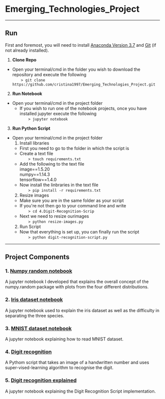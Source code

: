 # Emerging_Technologies_Project
***
## Run
First and foremost, you will need to install [Anaconda Version 3.7](https://www.anaconda.com/download/) and [Git](https://git-scm.com/book/en/v2/Getting-Started-Installing-Git) (if not already installed).

1. **Clone Repo**

* Open your terminal/cmd in the folder you wish to download the repository and execute the following <br>
&nbsp;&nbsp;&nbsp;&nbsp;&nbsp;&nbsp;&nbsp;```> git clone https://github.com/cristina1997/Emerging_Technologies_Project.git```

2. **Run Notebook**

* Open your terminal/cmd in the project folder <br>
  * If you wish to run one of the notebook projects, once you have installed jupyter execute the following <br>
  &nbsp;&nbsp;&nbsp;&nbsp;&nbsp;&nbsp;&nbsp;```> jupyter notebook```

3. **Run Python Script**

* Open your terminal/cmd in the project folder <br>
  1. Install libraries
    * First you need to go to the folder in which the script is <br>
    * Create a text file <br>
    &nbsp;&nbsp;&nbsp;&nbsp;&nbsp;&nbsp;&nbsp;```> touch requirements.txt``` <br>
    * Add the following to the text file <br>
      image==1.5.20 <br>
      numpy==1.14.3 <br>
      tensorflow==1.4.0 <br>
    * Now install the linbraries in the text file <br> 
    &nbsp;&nbsp;&nbsp;&nbsp;&nbsp;&nbsp;&nbsp;```> pip install -r requirements.txt``` <br>
  2. Resize images
    * Make sure you are in the same folder as your script <br>
    * If you're not then go to your command line and write <br>
    &nbsp;&nbsp;&nbsp;&nbsp;&nbsp;&nbsp;&nbsp;```> cd 4.Digit-Recognition-Scrip``` <br>
    * Next we need to resize ourimages <br>
    &nbsp;&nbsp;&nbsp;&nbsp;&nbsp;&nbsp;&nbsp;```> python resize-images.py``` <br>
  2. Run Script <br>
    * Now that everything is set up, you can finally run the script <br>
    &nbsp;&nbsp;&nbsp;&nbsp;&nbsp;&nbsp;&nbsp;```> python digit-recognition-script.py```

***

## Project Components
### 1. [Numpy random notebook](https://github.com/cristina1997/Emerging_Technologies_Project/blob/master/1.Numpy-Random-Notebook/numpy-random-notebook.ipynb)
A jupyter notebook I developed that explains the overall concept of the numpy.random package with plots from the four different distributions.

### 2. [Iris dataset notebook](https://github.com/cristina1997/Emerging_Technologies_Project/blob/master/2.Iris-Dataset-Notebook/iris-dataset-notebook.ipynb)
A jupyter notebook used to explain the iris dataset as well as the difficulty in separating the three species.

### 3. [MNIST dataset notebook](https://github.com/cristina1997/Emerging_Technologies_Project/blob/master/3.MNIST-Dataset-Notebook/MNIST-dataset-notebook.ipynb)
A jupyter notebook explaining how to read MNIST dataset.

### 4. [Digit recognition](https://github.com/cristina1997/Emerging_Technologies_Project/tree/master/4.Digit-Recognition-Script)
A Pythom script that takes an image of a handwritten number and uses super-vised-learning algorithm to recognise the digit.

### 5. [Digit recognition explained](https://github.com/cristina1997/Emerging_Technologies_Project/blob/master/5.Digit-Recognition-Notebook/digit-recognition-notebook.ipynb)
A jupyter notebook explaining the Digit Recognition Script implementation.
